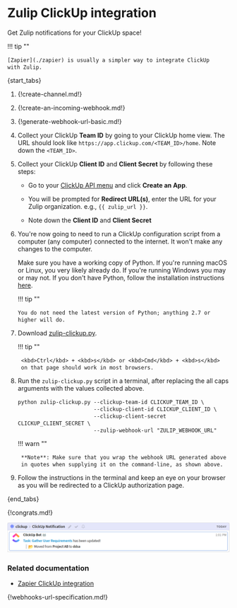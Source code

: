 # Zulip ClickUp integration

Get Zulip notifications for your ClickUp space!

!!! tip ""

    [Zapier](./zapier) is usually a simpler way to integrate ClickUp
    with Zulip.

{start_tabs}

1. {!create-channel.md!}

1. {!create-an-incoming-webhook.md!}

1. {!generate-webhook-url-basic.md!}

1. Collect your ClickUp **Team ID** by going to your ClickUp home view.
    The URL should look like `https://app.clickup.com/<TEAM_ID>/home`.
    Note down the `<TEAM_ID>`.

1. Collect your ClickUp **Client ID** and **Client Secret** by following these steps:

    - Go to your [ClickUp API menu][1] and click **Create an App**.

    - You will be prompted for **Redirect URL(s)**, enter the URL for your Zulip organization.
        e.g., `{{ zulip_url }}`.

    - Note down the **Client ID** and **Client Secret**

1.  You're now going to need to run a ClickUp configuration script from a
    computer (any computer) connected to the internet. It won't make any
    changes to the computer.

    Make sure you have a working copy of Python. If you're running
    macOS or Linux, you very likely already do. If you're running
    Windows you may or may not.  If you don't have Python, follow the
    installation instructions [here][2].

    !!! tip ""

        You do not need the latest version of Python; anything 2.7 or
        higher will do.

1. Download [zulip-clickup.py][3].

    !!! tip ""

        <kbd>Ctrl</kbd> + <kbd>s</kbd> or <kbd>Cmd</kbd> + <kbd>s</kbd>
        on that page should work in most browsers.

1. Run the `zulip-clickup.py` script in a terminal, after replacing the all caps
   arguments with the values collected above.

    ```
    python zulip-clickup.py --clickup-team-id CLICKUP_TEAM_ID \
                            --clickup-client-id CLICKUP_CLIENT_ID \
                            --clickup-client-secret CLICKUP_CLIENT_SECRET \
                            --zulip-webhook-url "ZULIP_WEBHOOK_URL"
    ```

    !!! warn ""

        **Note**: Make sure that you wrap the webhook URL generated above
        in quotes when supplying it on the command-line, as shown above.

1. Follow the instructions in the terminal and keep an eye on your browser as you
   will be redirected to a ClickUp authorization page.

{end_tabs}

{!congrats.md!}

![](/static/images/integrations/clickup/001.png)

### Related documentation

- [Zapier ClickUp integration][4]

{!webhooks-url-specification.md!}

[1]: https://app.clickup.com/settings/team/clickup-api

[2]: https://realpython.com/installing-python/

[3]: https://raw.githubusercontent.com/zulip/python-zulip-api/main/zulip/integrations/clickup/zulip_clickup.py

[4]: https://zapier.com/apps/clickup/integrations#zap-template-list
